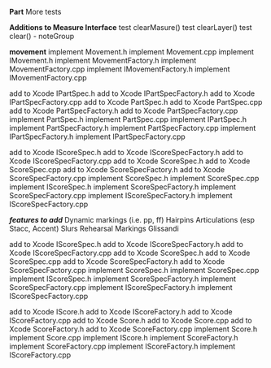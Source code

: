 
**Part**
More tests

**Additions to Measure Interface**
test clearMasure()
test clearLayer()
test clear() - noteGroup

**movement**
implement Movement.h
implement Movement.cpp
implement IMovement.h
implement MovementFactory.h
implement MovementFactory.cpp
implement IMovementFactory.h
implement IMovementFactory.cpp


add to Xcode IPartSpec.h
add to Xcode IPartSpecFactory.h
add to Xcode IPartSpecFactory.cpp
add to Xcode PartSpec.h
add to Xcode PartSpec.cpp
add to Xcode PartSpecFactory.h
add to Xcode PartSpecFactory.cpp
implement PartSpec.h
implement PartSpec.cpp
implement IPartSpec.h
implement PartSpecFactory.h
implement PartSpecFactory.cpp
implement IPartSpecFactory.h
implement IPartSpecFactory.cpp

add to Xcode IScoreSpec.h
add to Xcode IScoreSpecFactory.h
add to Xcode IScoreSpecFactory.cpp
add to Xcode ScoreSpec.h
add to Xcode ScoreSpec.cpp
add to Xcode ScoreSpecFactory.h
add to Xcode ScoreSpecFactory.cpp
implement ScoreSpec.h
implement ScoreSpec.cpp
implement IScoreSpec.h
implement ScoreSpecFactory.h
implement ScoreSpecFactory.cpp
implement IScoreSpecFactory.h
implement IScoreSpecFactory.cpp


***features to add***
Dynamic markings (i.e. pp, ff)
Hairpins
Articulations (esp Stacc, Accent)
Slurs
Rehearsal Markings
Glissandi

add to Xcode IScoreSpec.h
add to Xcode IScoreSpecFactory.h
add to Xcode IScoreSpecFactory.cpp
add to Xcode ScoreSpec.h
add to Xcode ScoreSpec.cpp
add to Xcode ScoreSpecFactory.h
add to Xcode ScoreSpecFactory.cpp
implement ScoreSpec.h
implement ScoreSpec.cpp
implement IScoreSpec.h
implement ScoreSpecFactory.h
implement ScoreSpecFactory.cpp
implement IScoreSpecFactory.h
implement IScoreSpecFactory.cpp

add to Xcode IScore.h
add to Xcode IScoreFactory.h
add to Xcode IScoreFactory.cpp
add to Xcode Score.h
add to Xcode Score.cpp
add to Xcode ScoreFactory.h
add to Xcode ScoreFactory.cpp
implement Score.h
implement Score.cpp
implement IScore.h
implement ScoreFactory.h
implement ScoreFactory.cpp
implement IScoreFactory.h
implement IScoreFactory.cpp
